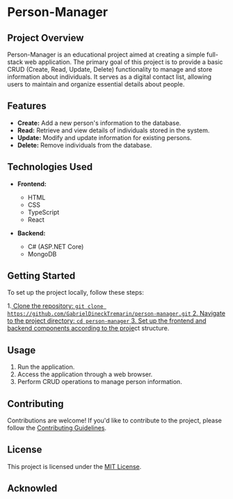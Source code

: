 # Person-Manager

## Project Overview

Person-Manager is an educational project aimed at creating a simple full-stack web application. The primary goal of this project is to provide a basic CRUD (Create, Read, Update, Delete) functionality to manage and store information about individuals. It serves as a digital contact list, allowing users to maintain and organize essential details about people.

## Features

- **Create:** Add a new person's information to the database.
- **Read:** Retrieve and view details of individuals stored in the system.
- **Update:** Modify and update information for existing persons.
- **Delete:** Remove individuals from the database.

## Technologies Used

- **Frontend:**
  - HTML
  - CSS
  - TypeScript
  - React

- **Backend:**
  - C# (ASP.NET Core)
  - MongoDB

## Getting Started

To set up the project locally, follow these steps:

1.[ Clone the repository: `git clone https://github.com/GabrielDineckTremarin/person-manager.git`
2. Navigate to the project directory: `cd person-manager`
3. Set up the frontend and backend components according to the proje](url)ct structure.

## Usage

1. Run the application.
2. Access the application through a web browser.
3. Perform CRUD operations to manage person information.

## Contributing

Contributions are welcome! If you'd like to contribute to the project, please follow the [Contributing Guidelines](CONTRIBUTING.md).

## License

This project is licensed under the [MIT License](LICENSE.md).

## Acknowled
